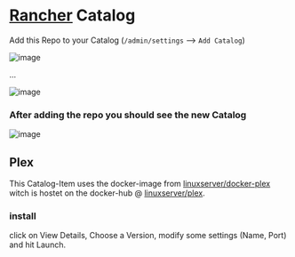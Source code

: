 # [Rancher](http://rancher.com/) Catalog


Add this Repo to your Catalog (`/admin/settings` --> `Add Catalog`)

![image](https://raw.githubusercontent.com/wasserball/rancher-catalog/master/img/rancher-admin.png)

...

![image](https://raw.githubusercontent.com/wasserball/rancher-catalog/master/img/rancher-catalog.png)

### After adding the repo you should see the new Catalog

![image](https://raw.githubusercontent.com/wasserball/rancher-catalog/master/img/rancher-catalog-lib.png)

## Plex
This Catalog-Item uses the docker-image from [linuxserver/docker-plex](https://github.com/linuxserver/docker-plex) witch is hostet on the docker-hub @ [linuxserver/plex](https://hub.docker.com/r/linuxserver/plex/).

### install

click on View Details, Choose a Version, modify some settings (Name, Port) and hit Launch.






